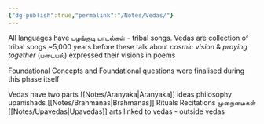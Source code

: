 ```yaml
---
{"dg-publish":true,"permalink":"/Notes/Vedas/"}
---
```



All languages have பழங்குடி பாடல்கள் - tribal songs. 
Vedas are collection of tribal songs ~5,000 years before 
 these talk about *cosmic vision* & *praying together* (படையல்)
 expressed their visions in poems 

Foundational Concepts and Foundational questions were finalised during this phase itself 

Vedas have two parts 
[[Notes/Aranyaka\|Aranyaka]]
	ideas philosophy upanishads
[[Notes/Brahmanas\|Brahmanas]]
	Rituals Recitations முறைமைகள்
[[Notes/Upavedas\|Upavedas]] arts linked to vedas - outside vedas

